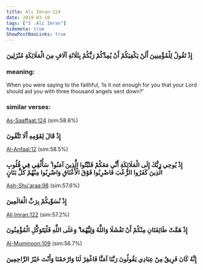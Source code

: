 ```yaml
---
title: Ali Imran:124
date: 2019-03-10
tags: ["3 .Ali Imran"]
hidemeta: true 
ShowPostNavLinks: true 
---
```

### إِذْ تَقُولُ لِلْمُؤْمِنِينَ أَلَنْ يَكْفِيَكُمْ أَنْ يُمِدَّكُمْ رَبُّكُمْ بِثَلَاثَةِ آلَافٍ مِنَ الْمَلَائِكَةِ مُنْزَلِينَ
### meaning: 
When you were saying to the faithful, ‘Is it not enough for you that your Lord should aid you with three thousand angels sent down?’
### similar verses: 

[As-Saaffaat:124](/37/124) (sim:58.6%)

### إِذْ قَالَ لِقَوْمِهِ أَلَا تَتَّقُونَ

[Al-Anfaal:12](/8/12) (sim:58.5%)

### إِذْ يُوحِي رَبُّكَ إِلَى الْمَلَائِكَةِ أَنِّي مَعَكُمْ فَثَبِّتُوا الَّذِينَ آمَنُوا ۚ سَأُلْقِي فِي قُلُوبِ الَّذِينَ كَفَرُوا الرُّعْبَ فَاضْرِبُوا فَوْقَ الْأَعْنَاقِ وَاضْرِبُوا مِنْهُمْ كُلَّ بَنَانٍ

[Ash-Shu'araa:98](/26/98) (sim:57.6%)

### إِذْ نُسَوِّيكُمْ بِرَبِّ الْعَالَمِينَ

[Ali Imran:122](/3/122) (sim:57.2%)

### إِذْ هَمَّتْ طَائِفَتَانِ مِنْكُمْ أَنْ تَفْشَلَا وَاللَّهُ وَلِيُّهُمَا ۗ وَعَلَى اللَّهِ فَلْيَتَوَكَّلِ الْمُؤْمِنُونَ

[Al-Muminoon:109](/23/109) (sim:56.7%)

### إِنَّهُ كَانَ فَرِيقٌ مِنْ عِبَادِي يَقُولُونَ رَبَّنَا آمَنَّا فَاغْفِرْ لَنَا وَارْحَمْنَا وَأَنْتَ خَيْرُ الرَّاحِمِينَ
